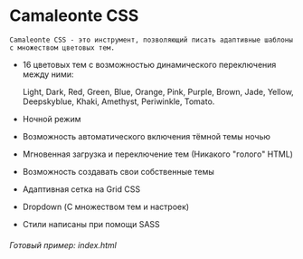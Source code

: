 # Camaleonte CSS

```
Camaleonte CSS - это инструмент, позволяющий писать адаптивные шаблоны с множеством цветовых тем.
```

- 16 цветовых тем с возможностью динамического переключения между ними:

  Light, Dark, Red, Green, Blue, Orange, Pink, Purple,
  Brown, Jade, Yellow, Deepskyblue, Khaki, Amethyst, Periwinkle, Tomato.

- Ночной режим
- Возможность автоматического включения тёмной темы ночью
- Мгновенная загрузка и переключение тем (Никакого "голого" HTML)
- Возможность создавать свои собственные темы
- Адаптивная сетка на Grid CSS
- Dropdown (С множеством тем и настроек)
- Стили написаны при помощи SASS

###### Готовый пример: index.html
